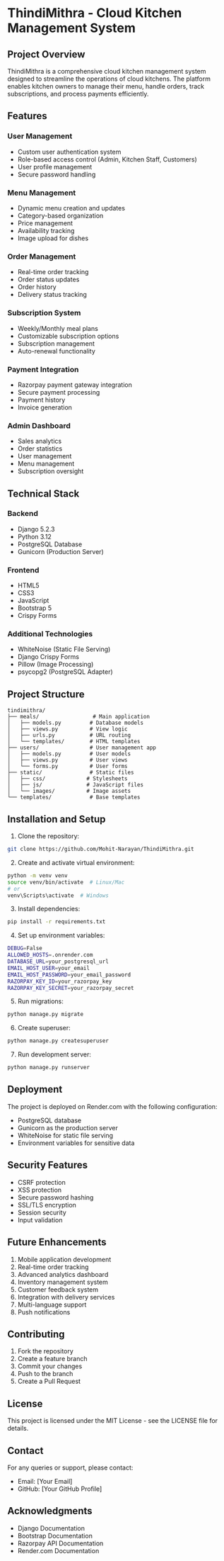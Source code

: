 # ThindiMithra - Cloud Kitchen Management System

## Project Overview
ThindiMithra is a comprehensive cloud kitchen management system designed to streamline the operations of cloud kitchens. The platform enables kitchen owners to manage their menu, handle orders, track subscriptions, and process payments efficiently.

## Features

### User Management
- Custom user authentication system
- Role-based access control (Admin, Kitchen Staff, Customers)
- User profile management
- Secure password handling

### Menu Management
- Dynamic menu creation and updates
- Category-based organization
- Price management
- Availability tracking
- Image upload for dishes

### Order Management
- Real-time order tracking
- Order status updates
- Order history
- Delivery status tracking

### Subscription System
- Weekly/Monthly meal plans
- Customizable subscription options
- Subscription management
- Auto-renewal functionality

### Payment Integration
- Razorpay payment gateway integration
- Secure payment processing
- Payment history
- Invoice generation

### Admin Dashboard
- Sales analytics
- Order statistics
- User management
- Menu management
- Subscription oversight

## Technical Stack

### Backend
- Django 5.2.3
- Python 3.12
- PostgreSQL Database
- Gunicorn (Production Server)

### Frontend
- HTML5
- CSS3
- JavaScript
- Bootstrap 5
- Crispy Forms

### Additional Technologies
- WhiteNoise (Static File Serving)
- Django Crispy Forms
- Pillow (Image Processing)
- psycopg2 (PostgreSQL Adapter)

## Project Structure
```
tindimithra/
├── meals/                 # Main application
│   ├── models.py         # Database models
│   ├── views.py          # View logic
│   ├── urls.py           # URL routing
│   └── templates/        # HTML templates
├── users/                # User management app
│   ├── models.py         # User models
│   ├── views.py          # User views
│   └── forms.py          # User forms
├── static/               # Static files
│   ├── css/             # Stylesheets
│   ├── js/              # JavaScript files
│   └── images/          # Image assets
└── templates/            # Base templates
```

## Installation and Setup

1. Clone the repository:
```bash
git clone https://github.com/Mohit-Narayan/ThindiMithra.git
```

2. Create and activate virtual environment:
```bash
python -m venv venv
source venv/bin/activate  # Linux/Mac
# or
venv\Scripts\activate  # Windows
```

3. Install dependencies:
```bash
pip install -r requirements.txt
```

4. Set up environment variables:
```bash
DEBUG=False
ALLOWED_HOSTS=.onrender.com
DATABASE_URL=your_postgresql_url
EMAIL_HOST_USER=your_email
EMAIL_HOST_PASSWORD=your_email_password
RAZORPAY_KEY_ID=your_razorpay_key
RAZORPAY_KEY_SECRET=your_razorpay_secret
```

5. Run migrations:
```bash
python manage.py migrate
```

6. Create superuser:
```bash
python manage.py createsuperuser
```

7. Run development server:
```bash
python manage.py runserver
```

## Deployment
The project is deployed on Render.com with the following configuration:
- PostgreSQL database
- Gunicorn as the production server
- WhiteNoise for static file serving
- Environment variables for sensitive data

## Security Features
- CSRF protection
- XSS protection
- Secure password hashing
- SSL/TLS encryption
- Session security
- Input validation

## Future Enhancements
1. Mobile application development
2. Real-time order tracking
3. Advanced analytics dashboard
4. Inventory management system
5. Customer feedback system
6. Integration with delivery services
7. Multi-language support
8. Push notifications

## Contributing
1. Fork the repository
2. Create a feature branch
3. Commit your changes
4. Push to the branch
5. Create a Pull Request

## License
This project is licensed under the MIT License - see the LICENSE file for details.

## Contact
For any queries or support, please contact:
- Email: [Your Email]
- GitHub: [Your GitHub Profile]

## Acknowledgments
- Django Documentation
- Bootstrap Documentation
- Razorpay API Documentation
- Render.com Documentation 